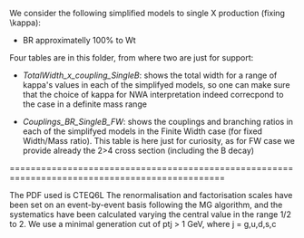 We consider the following simplified models to single X production (fixing \kappa):


- BR approximatelly 100% to Wt

Four tables are in this folder, from where two are just for support:

- *TotalWidth_x_coupling_SingleB*: shows the total width for a range of kappa's values in each of the simplifyed models, so one can make sure that the choice of kappa for NWA interpretation indeed correcpond to the case in a definite mass range

- *Couplings_BR_SingleB_FW*: shows the couplings and branching ratios in each of the simplifyed models in the Finite Width case (for fixed Width/Mass ratio). This table is here just for curiosity, as for FW case we provide already the 2>4 cross section (including the B decay)


===============================================================================================

The PDF used is CTEQ6L
The renormalisation and factorisation scales have been set on an event-by-event basis following the MG algorithm, 
and the systematics have been calculated varying the central value in the range 1/2 to 2.
We use a minimal generation cut of ptj > 1 GeV, where j = g,u,d,s,c
 




